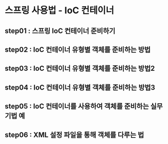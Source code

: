 # 스프링 사용법 - IoC 컨테이너
## step01 : 스프링 IoC 컨테이너 준비하기
## step02 : IoC 컨테이너 유형별 객체를 준비하는 방법
## step03 : IoC 컨테이너 유형별 객체를 준비하는 방법2
## step04 : IoC 컨테이너 유형별 객체를 준비하는 방법3
## step05 : IoC 컨테이너를 사용하여 객체를 준비하는 실무 기법 예 
## step06 : XML 설정 파일을 통해 객체를 다루는 법  
   
   
   
   
